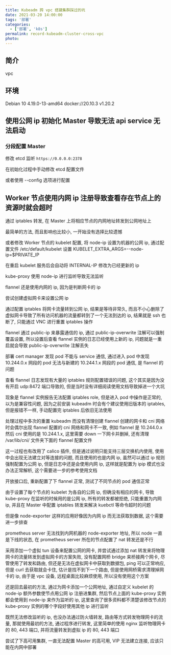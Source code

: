 ```yaml
---
title: Kubeadm 跨 vpc 搭建集群踩过的坑
date: 2021-03-20 14:00:00
tags: '部署'
categories:
  - ['部署', 'k8s']
permalink: record-kubeadm-cluster-cross-vpc
photo:
---
```


## 简介

vpc

## 环境

Debian 10 4.19.0-13-amd64 docker://20.10.3 v1.20.2

## 使用公网 ip 初始化 Master 导致无法 api service 无法启动

### 分段配置 Master

修改 etcd 监听 `https://0.0.0.0:2378`

在初始化过程中手动修改 etcd 配置文件

或者使用 --config 选项进行配置

## Worker 节点使用内网 ip 注册导致查看存在节点上的资源时就会超时

通过 iptables 转发, 在 Master 上将相应节点的内网地址转发到公网地址上

最简单的方法, 而且影响也比较小, 一开始没有选择比较遗憾

或者修改 Worker 节点的 kubelet 配置, 将 node-ip 设置为机器的公网 ip, 通过配置文件 /etc/default/kubelet 设置 KUBELET_EXTRA_ARGS=--node-ip=$PRIVATE_IP

在重启 kubelet 服务后会自动将 INTERNAL-IP 修改为已经更新的 ip

kube-proxy 使用 node-ip 进行监听导致无法监听

flannel 还是使用内网的 ip, 因为是判断网卡的 ip

尝试创建虚拟网卡来设置公网 ip

通过配置 iptables 将网卡流量转到公网 ip, 结果是等待非常久, 而且不小心删除了虚拟网卡导致了所有访问机器的流量都转到了一个无法到达的 ip, 结果就是 ssh 也断了, 只能通过 VNC 进行重置 iptables 操作

flannel 通过 public-ip 来暴露通信的 ip, 通过 public-ip-overwrite 注解可以强制覆盖设置, 所以设置后查看 flannel 实例的日志已经使用上新的 ip, 问题就是一重启就会导致 public-ip-overwrite 注解丢失

部署 cert manager 发现 pod 不能与 service 通信, 通过进入 pod 中发现 10.244.0.x 网段的 pod 无法与新建的 10.244.1.x 网段的 pod 通信, 是 flannel 的问题

查看 flannel 日志发现有大量的 iptables 规则配置错误的问题, 这个其实是因为没有开启 udp:8472 端口导致的, 但是当时没有详细阅读使用文档导致掉进一个大坑

现象是 flannel 实例报告无法配置 iptables role, 但是进入 pod 中操作是正常的, 以为是兼容性问题, 因为之前安装 kubeadm 时会有个建议使用旧版本的 iptables, 但是报错不一样, 手动配置完 iptables 后依旧无法使用

处理过程中多次的重置 kubeadm 而没有清理创建 flannel 创建的网卡和 cni 网络时会偶尔出现 flannel 配置的 cni 网络和网卡不一致, 例如 flannel 是 10.244.0.x 然后 cni 使用的是 10.244.1.x, 这里需要 down 一下网卡并删掉, 还有清理 /var/lib/cni/ 文件夹下面的 flannel 配置文件

这一过程也有改用了 calico 插件, 但是通过说明只能支持三层交换机内使用, 使用中会出现无法建立对等连接的问题, 而且使用的也是内网 ip, 虽然可以通过 ip 规则强制配置为公网 ip, 但是日志中还是会使用内网 ip, 这样就是配置为 ipip 模式也没办法正常解析, 这个需要进一步的参考使用文档

开放接口后, 重新配置了下 flannel 正常, 测试了不同节点的 pod 通信正常

由于设置了每个节点的 kubelet 为各自的公网 ip, 但确没有相应的网卡, 导致 kube-proxy 在监听的时候用的是公网 ip, 所有的转发都被拒绝, 只能重置为内网 ip, 并且在 Master 中配置 iptables 转发来解决 kuebctl 等命令超时的问题

但是像 node-exporter 这样的应用好像因为内网 ip 而无法获取到数据, 这个需要进一步排查

prometheus server 无法找到内网机器的 node-exporter 地址, 所以 node 一直是下线的状态, 在 prometheus server 所在的节点配置了 nat 转发还是不行

采用添加一个虚拟 tun 设备来配置公网的网卡, 并尝试通过添加 nat 转发来将物理网卡的流量转发到虚拟网卡的方案失败, 没有配置网桥 bridge 来桥接两个网卡, 尽管使用了转发和路由, 但还是无法在虚拟网卡中获取到数据包, ping 可以正常响应, 但是 curl 去获取就会卡住, 估计是找不到下一个路由, 但是使用网桥需求清理掉网卡的 ip, 由于是 vpc 设备, 远程桌面比较麻烦使用, 所以没有使用这个方案

还是回去最初的方法, 通过为网卡添加一个公网地址, 通过自定义 kubelet 的 node-ip 额外参数使节点用公网 ip 注册进集群, 然后节点上面的 kube-proxy 实例都会使用到 node-ip 来作为监听的 ip, 这里查询了很多资料都不清楚该修改节点的 kube-proxy 实例的哪个字段好使用其他 ip 进行监听

既然无法修改监听的 ip, 也没办法通过防火墙转发, 路由等方式转发物理网卡的流量, 那就使用最初的方法, 通过程序进行转发, 这里简单的使用 nginx 监听物理网卡的 80, 443 端口, 并将流量转发到虚拟 ip 的 80, 443 端口

尝试了下高可用集群, 一直无法配置 Master 的高可用, VIP 无法建立连接, 应该只能在内网中部署
